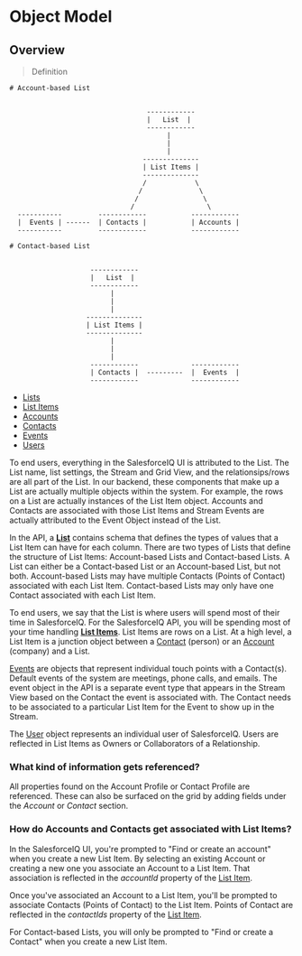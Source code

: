 # Object Model

## Overview

> Definition

```shell
# Account-based List


                                  ------------
                                  |   List  |
                                  ------------
                                       |
                                       |
                                       |
                                 --------------
                                 | List Items |
                                 --------------
                                 /            \
                                /              \
                               /                \
                              /                  \                 
  -----------         ------------           ------------
  |  Events | ------  | Contacts |           | Accounts |
  -----------         ------------           ------------

# Contact-based List


                    ------------
                    |   List  |
                    ------------
                         |
                         |
                         |
                   --------------
                   | List Items |
                   --------------
                         |
                         |
                         |    
                    ------------             ------------
                    | Contacts |  ---------  |  Events  |
                    ------------             ------------

```

- [Lists](#lists)
- [List Items](#list-items)
- [Accounts](#accounts)
- [Contacts](#contacts)
- [Events](#events)
- [Users](#users)

To end users, everything in the SalesforceIQ UI is attributed to the List. The List name, list settings, the Stream and Grid View, and the relationsips/rows are all part of the List. In our backend, these components that make up a List are actually multiple objects within the system. For example, the rows on a List are actually instances of the List Item object. Accounts and Contacts are associated with those List Items and Stream Events are actually attributed to the Event Object instead of the List.

In the API, a [__List__](#lists) contains schema that defines the types of values that a List Item can have for each column.
There are two types of Lists that define the structure of List Items: Account-based Lists and Contact-based Lists. A List can either be a Contact-based List or an Account-based List, but not both. Account-based Lists may have multiple Contacts (Points of Contact) associated with each List Item. Contact-based Lists may only have one Contact associated with each List Item.

To end users, we say that the List is where users will spend most of their time in SalesforceIQ. For the SalesforceIQ API, you will be spending most of your time handling [__List Items__](#list-items). List Items are rows on a List. At a high level, a List Item is a junction object between a [Contact](#contacts) (person) or an [Account](#accounts) (company) and a List.

[Events](#events) are objects that represent individual touch points with a Contact(s). Default events of the system are meetings, phone calls, and emails. The event object in the API is a separate event type that appears in the Stream View based on the Contact the event is associated with. The Contact needs to be associated to a particular List Item for the Event to show up in the Stream.

The [User](#users) object represents an individual user of SalesforceIQ. Users are reflected in List Items as Owners or Collaborators of a Relationship.

### What kind of information gets referenced?
All properties found on the Account Profile or Contact Profile are referenced. These can also be surfaced on the grid by adding fields under the *Account* or *Contact* section.

### How do Accounts and Contacts get associated with List Items?

In the SalesforceIQ UI, you're prompted to "Find or create an account" when you create a new List Item. By selecting an existing Account or creating a new one you associate an Account to a List Item. That association is reflected in the *accountId* property of the [List Item](#list-item-object).

Once you've associated an Account to a List Item, you'll be prompted to associate Contacts (Points of Contact) to the List Item. Points of Contact are reflected in the *contactIds* property of the [List Item](#list-item-object).

For Contact-based Lists, you will only be prompted to "Find or create a Contact" when you create a new List Item.